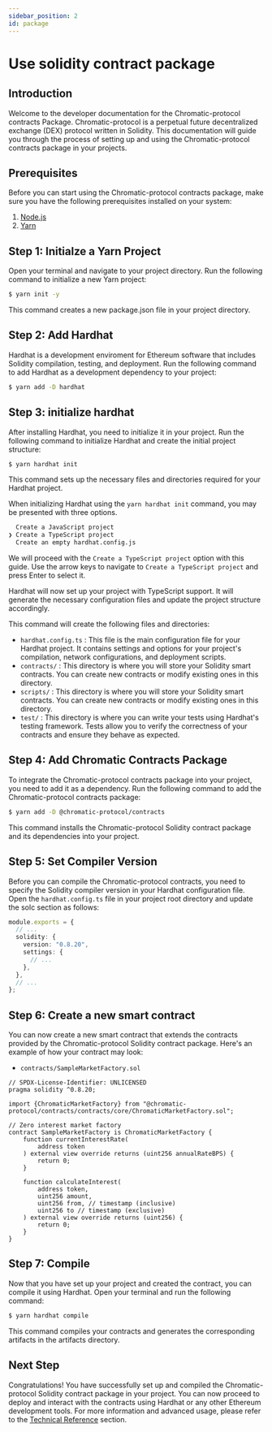 ```yaml
---
sidebar_position: 2
id: package
---
```



# Use solidity contract package

## Introduction

Welcome to the developer documentation for the Chromatic-protocol contracts Package. Chromatic-protocol is a perpetual future decentralized exchange (DEX) protocol written in Solidity. This documentation will guide you through the process of setting up and using the Chromatic-protocol contracts package in your projects.

## Prerequisites

Before you can start using the Chromatic-protocol contracts package, make sure you have the following prerequisites installed on your system:

1. [Node.js](https://nodejs.org/en)
2. [Yarn](https://classic.yarnpkg.com/en/docs/install)



## Step 1: Initialze a Yarn Project

Open your terminal and navigate to your project directory. Run the following command to initialize a new Yarn project:

```bash
$ yarn init -y
```

This command creates a new package.json file in your project directory.


## Step 2: Add Hardhat

Hardhat is a development enviroment for Ethereum software that includes Solidity compilation, testing, and deployment. Run the following command to add Hardhat as a development dependency to your project:

```bash
$ yarn add -D hardhat
```

## Step 3: initialize hardhat

After installing Hardhat, you need to initialize it in your project. Run the following command to initialize Hardhat and create the initial project structure:

```bash
$ yarn hardhat init
```

This command sets up the necessary files and directories required for your Hardhat project.

When initializing Hardhat using the `yarn hardhat init` command, you may be presented with three options.

```bash
  Create a JavaScript project
❯ Create a TypeScript project
  Create an empty hardhat.config.js
```

We will proceed with the `Create a TypeScript project` option with this guide. Use the arrow keys to navigate to `Create a TypeScript project` and press Enter to select it.

Hardhat will now set up your project with TypeScript support. It will generate the necessary configuration files and update the project structure accordingly.

This command will create the following files and directories:

- `hardhat.config.ts` : This file is the main configuration file for your Hardhat project. It contains settings and options for your project's compilation, network configurations, and deployment scripts.
- `contracts/` : This directory is where you will store your Solidity smart contracts. You can create new contracts or modify existing ones in this directory.
- `scripts/` : This directory is where you will store your Solidity smart contracts. You can create new contracts or modify existing ones in this directory.
- `test/` :  This directory is where you can write your tests using Hardhat's testing framework. Tests allow you to verify the correctness of your contracts and ensure they behave as expected.


## Step 4: Add Chromatic Contracts Package

To integrate the Chromatic-protocol contracts package into your project, you need to add it as a dependency. Run the following command to add the Chromatic-protocol contracts package:

```bash
$ yarn add -D @chromatic-protocol/contracts
```

This command installs the Chromatic-protocol Solidity contract package and its dependencies into your project.

## Step 5: Set Compiler Version

Before you can compile the Chromatic-protocol contracts, you need to specify the Solidity compiler version in your Hardhat configuration file. Open the `hardhat.config.ts` file in your project root directory and update the solc section as follows:

```typescript
module.exports = {
  // ...
  solidity: {
    version: "0.8.20",
    settings: {
      // ...
    },
  },
  // ...
};
```


## Step 6: Create a new smart contract

You can now create a new smart contract that extends the contracts provided by the Chromatic-protocol Solidity contract package. Here's an example of how your contract may look:

- `contracts/SampleMarketFactory.sol`

```solidity
// SPDX-License-Identifier: UNLICENSED
pragma solidity ^0.8.20;

import {ChromaticMarketFactory} from "@chromatic-protocol/contracts/contracts/core/ChromaticMarketFactory.sol";

// Zero interest market factory
contract SampleMarketFactory is ChromaticMarketFactory {
    function currentInterestRate(
        address token
    ) external view override returns (uint256 annualRateBPS) {
        return 0;
    }

    function calculateInterest(
        address token,
        uint256 amount,
        uint256 from, // timestamp (inclusive)
        uint256 to // timestamp (exclusive)
    ) external view override returns (uint256) {
        return 0;
    }
}
```

## Step 7: Compile

Now that you have set up your project and created the contract, you can compile it using Hardhat. Open your terminal and run the following command:

```bash
$ yarn hardhat compile
```

This command compiles your contracts and generates the corresponding artifacts in the artifacts directory.

## Next Step

Congratulations! You have successfully set up and compiled the Chromatic-protocol Solidity contract package in your project. You can now proceed to deploy and interact with the contracts using Hardhat or any other Ethereum development tools. For more information and advanced usage, please refer to the [Technical Reference](../../reference/0.overview.md) section.
